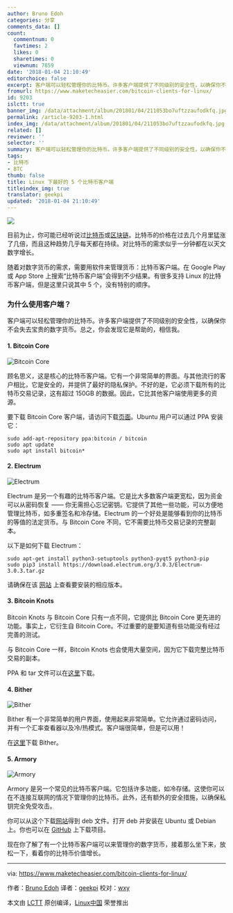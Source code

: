 ```yaml
---
author: Bruno Edoh
categories: 分享
comments_data: []
count:
  commentnum: 0
  favtimes: 2
  likes: 0
  sharetimes: 0
  viewnum: 7859
date: '2018-01-04 21:10:49'
editorchoice: false
excerpt: 客户端可以轻松管理你的比特币。许多客户端提供了不同级别的安全性，以确保你不会失去宝贵的数字货币。总之，你会发现它是帮助的，相信我。
fromurl: https://www.maketecheasier.com/bitcoin-clients-for-linux/
id: 9203
islctt: true
banner_img: /data/attachment/album/201801/04/211053bo7uftzzaufodkfq.jpg
permalink: /article-9203-1.html
index_img: /data/attachment/album/201801/04/211053bo7uftzzaufodkfq.jpg.thumb.jpg
related: []
reviewer: ''
selector: ''
summary: 客户端可以轻松管理你的比特币。许多客户端提供了不同级别的安全性，以确保你不会失去宝贵的数字货币。总之，你会发现它是帮助的，相信我。
tags:
- 比特币
- BTC
thumb: false
title: Linux 下最好的 5 个比特币客户端
titleindex_img: true
translator: geekpi
updated: '2018-01-04 21:10:49'
---
```


![](/data/attachment/album/201801/04/211053bo7uftzzaufodkfq.jpg)


目前为止，你可能已经听说过[比特币](https://www.maketecheasier.com/what-is-bitcoin-and-how-you-can-utilize-it-online/)或[区块链](https://www.maketecheasier.com/bitcoin-blockchain-bundle-deals/)。比特币的价格在过去几个月里猛涨了几倍，而且这种趋势几乎每天都在持续。对比特币的需求似乎一分钟都在以天文数字增长。


随着对数字货币的需求，需要用软件来管理货币：比特币客户端。在 Google Play 或 App Store 上搜索“比特币客户端”会得到不少结果。有很多支持 Linux 的比特币客户端，但是这里只说其中 5 个，没有特别的顺序。


### 为什么使用客户端？


客户端可以轻松管理你的比特币。许多客户端提供了不同级别的安全性，以确保你不会失去宝贵的数字货币。总之，你会发现它是帮助的，相信我。


#### 1. Bitcoin Core


![Bitcoin Core](/data/attachment/album/201801/04/211054jmfxzq71qg7gfjk8.png "Bitcoin Core")


顾名思义，这是核心的比特币客户端。它有一个非常简单的界面。与其他流行的客户相比，它是安全的，并提供了最好的隐私保护。不好的是，它必须下载所有的比特币交易记录，这有超过 150GB 的数据。因此，它比其他客户端使用更多的资源。


要下载 Bitcoin Core 客户端，请访问下载[页面](https://bitcoin.org/en/download)。Ubuntu 用户可以通过 PPA 安装它：



```
sudo add-apt-repository ppa:bitcoin / bitcoin 
sudo apt update 
sudo apt install bitcoin*

```

#### 2. Electrum


![Electrum](/data/attachment/album/201801/04/211055q9u5u8u886ywvu29.png "Electrum")


Electrum 是另一个有趣的比特币客户端。它是比大多数客户端更宽松，因为资金可以从密码恢复 —— 你无需担心忘记密钥。它提供了其他一些功能，可以方便地管理比特币，如多重签名和冷存储。Electrum 的一个好处是能够看到你的比特币的等值的法定货币。与 Bitcoin Core 不同，它不需要比特币交易记录的完整副本。


以下是如何下载 Electrum：



```
sudo apt-get install python3-setuptools python3-pyqt5 python3-pip
sudo pip3 install https://download.electrum.org/3.0.3/Electrum-3.0.3.tar.gz

```

请确保在该 [网站](https://electrum.org/) 上查看要安装的相应版本。


#### 3. Bitcoin Knots


Bitcoin Knots 与 Bitcoin Core 只有一点不同，它提供比 Bitcoin Core 更先进的功能。事实上，它衍生自 Bitcoin Core。不过重要的是要知道有些功能没有经过完善的测试。


与 Bitcoin Core 一样，Bitcoin Knots 也会使用大量空间，因为它下载完整比特币交易的副本。


PPA 和 tar 文件可以在[这里](https://bitcoinknots.org/)下载。


#### 4. Bither


![Bither](/data/attachment/album/201801/04/211056xrlotg2gf7rgotyg.png "Bither")


Bither 有一个非常简单的用户界面，使用起来非常简单。它允许通过密码访问，并有一个汇率查看器以及冷/热模式。客户端很简单，但是可以用！


在[这里](https://bither.net/)下载 Bither。


#### 5. Armory


![Armory](/data/attachment/album/201801/04/211057swgcoaa6wyxbeph6.png "Armory")


Armory 是另一个常见的比特币客户端。它包括许多功能，如冷存储。这使你可以在不连接互联网的情况下管理你的比特币。此外，还有额外的安全措施，以确保私钥完全免受攻击。


你可以从这个下载[网站](https://www.bitcoinarmory.com/download/)得到 deb 文件。打开 deb 并安装在 Ubuntu 或 Debian 上。你也可以在 [GitHub](https://github.com/goatpig/BitcoinArmory) 上下载项目。


现在你了解了有一个比特币客户端可以来管理你的数字货币，接着那么坐下来，放松一下，看着你的比特币价值增长。




---


via: <https://www.maketecheasier.com/bitcoin-clients-for-linux/>


作者：[Bruno Edoh](https://www.maketecheasier.com) 译者：[geekpi](https://github.com/geekpi) 校对：[wxy](https://github.com/wxy)


本文由 [LCTT](https://github.com/LCTT/TranslateProject) 原创编译，[Linux中国](https://linux.cn/) 荣誉推出